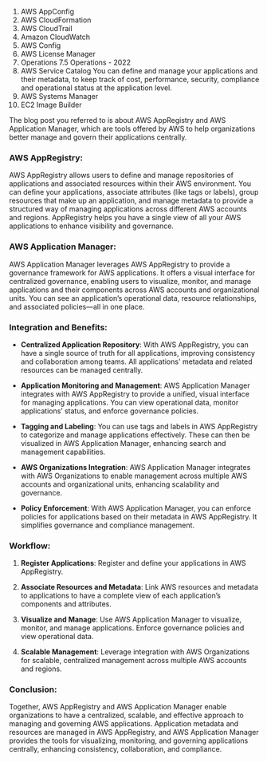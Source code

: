 1. AWS AppConfig
2. AWS CloudFormation
3. AWS CloudTrail
4. Amazon CloudWatch
5. AWS Config
6. AWS License Manager
7. Operations
7.5 Operations - 2022
8. AWS Service Catalog
	You can define and manage your applications and their metadata, to keep track of cost, performance, security, compliance and operational status at the application level.
9. AWS Systems Manager
10. EC2 Image Builder




The blog post you referred to is about AWS AppRegistry and AWS Application Manager, which are tools offered by AWS to help organizations better manage and govern their applications centrally.

### AWS AppRegistry:
AWS AppRegistry allows users to define and manage repositories of applications and associated resources within their AWS environment. You can define your applications, associate attributes (like tags or labels), group resources that make up an application, and manage metadata to provide a structured way of managing applications across different AWS accounts and regions. AppRegistry helps you have a single view of all your AWS applications to enhance visibility and governance.

### AWS Application Manager:
AWS Application Manager leverages AWS AppRegistry to provide a governance framework for AWS applications. It offers a visual interface for centralized governance, enabling users to visualize, monitor, and manage applications and their components across AWS accounts and organizational units. You can see an application’s operational data, resource relationships, and associated policies—all in one place.

### Integration and Benefits:
- **Centralized Application Repository**: With AWS AppRegistry, you can have a single source of truth for all applications, improving consistency and collaboration among teams. All applications' metadata and related resources can be managed centrally.

- **Application Monitoring and Management**: AWS Application Manager integrates with AWS AppRegistry to provide a unified, visual interface for managing applications. You can view operational data, monitor applications’ status, and enforce governance policies.

- **Tagging and Labeling**: You can use tags and labels in AWS AppRegistry to categorize and manage applications effectively. These can then be visualized in AWS Application Manager, enhancing search and management capabilities.

- **AWS Organizations Integration**: AWS Application Manager integrates with AWS Organizations to enable management across multiple AWS accounts and organizational units, enhancing scalability and governance.

- **Policy Enforcement**: With AWS Application Manager, you can enforce policies for applications based on their metadata in AWS AppRegistry. It simplifies governance and compliance management.

### Workflow:
1. **Register Applications**: Register and define your applications in AWS AppRegistry.

2. **Associate Resources and Metadata**: Link AWS resources and metadata to applications to have a complete view of each application’s components and attributes.

3. **Visualize and Manage**: Use AWS Application Manager to visualize, monitor, and manage applications. Enforce governance policies and view operational data.

4. **Scalable Management**: Leverage integration with AWS Organizations for scalable, centralized management across multiple AWS accounts and regions.

### Conclusion:
Together, AWS AppRegistry and AWS Application Manager enable organizations to have a centralized, scalable, and effective approach to managing and governing AWS applications. Application metadata and resources are managed in AWS AppRegistry, and AWS Application Manager provides the tools for visualizing, monitoring, and governing applications centrally, enhancing consistency, collaboration, and compliance.
